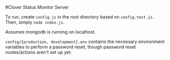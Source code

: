 #Clover Status Monitor Server

To run, create `config.js` in the root directory based on `config.test.js`. Then, simply `node index.js`.

Assumes mongodb is running on localhost.

`config/{production, development}.env` contains the necessary environment variables to perform a password reset, though password reset routes/actions aren't set up yet.
